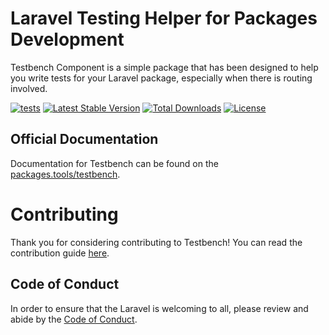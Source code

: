 Laravel Testing Helper for Packages Development
==============

Testbench Component is a simple package that has been designed to help you write tests for your Laravel package, especially when there is routing involved.

[![tests](https://github.com/orchestral/testbench/workflows/tests/badge.svg?branch=6.x)](https://github.com/orchestral/testbench/actions?query=workflow%3Atests+branch%3A6.x)
[![Latest Stable Version](https://poser.pugx.org/orchestra/testbench/v/stable)](https://packagist.org/packages/orchestra/testbench)
[![Total Downloads](https://poser.pugx.org/orchestra/testbench/downloads)](https://packagist.org/packages/orchestra/testbench)
[![License](https://poser.pugx.org/orchestra/testbench/license)](https://packagist.org/packages/orchestra/testbench)

## Official Documentation

Documentation for Testbench can be found on the [packages.tools/testbench](https://packages.tools/testbench).

# Contributing

Thank you for considering contributing to Testbench! You can read the contribution guide [here](CONTRIBUTING.md).

## Code of Conduct

In order to ensure that the Laravel is welcoming to all, please review and abide by the [Code of Conduct](CODE_OF_CONDUCT.md).
